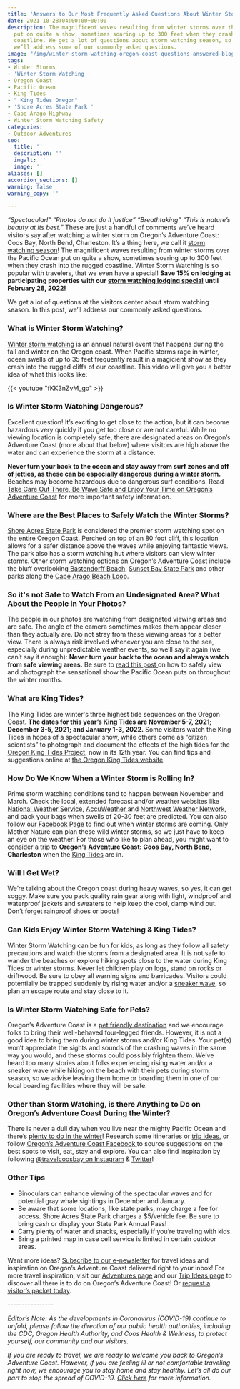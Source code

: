 ```yaml
---
title: 'Answers to Our Most Frequently Asked Questions About Winter Storm Watching '
date: 2021-10-28T04:00:00+00:00
description: The magnificent waves resulting from winter storms over the Pacific Ocean
  put on quite a show, sometimes soaring up to 300 feet when they crash into the rugged
  coastline. We get a lot of questions about storm watching season, so in this post,
  we’ll address some of our commonly asked questions.
image: "/img/winter-storm-watching-oregon-coast-questions-answered-blog-695x322-jpg.png"
tags:
- Winter Storms
- 'Winter Storm Watching '
- Oregon Coast
- Pacific Ocean
- King Tides
- " King Tides Oregon"
- 'Shore Acres State Park '
- Cape Arago Highway
- Winter Storm Watching Safety
categories:
- Outdoor Adventures
seo:
  title: ''
  description: ''
  imgalt: ''
  image: ''
aliases: []
accordion_sections: []
warning: false
warning_copy: ''

---
```

_“Spectacular!” “Photos do not do it justice” “Breathtaking” “This is nature’s beauty at its best.”_ These are just a handful of comments we’ve heard visitors say after watching a winter storm on Oregon’s Adventure Coast: Coos Bay, North Bend, Charleston. It’s a thing here, we call it [storm watching season](https://www.oregonsadventurecoast.com/storm-watching/)! The magnificent waves resulting from winter storms over the Pacific Ocean put on quite a show, sometimes soaring up to 300 feet when they crash into the rugged coastline. Winter Storm Watching is so popular with travelers, that we even have a special! **Save 15% on lodging at participating properties with our** [**storm watching lodging special**](https://www.oregonsadventurecoast.com/storm15/) **until February 28, 2022!**

We get a lot of questions at the visitors center about storm watching season. In this post, we’ll address our commonly asked questions.

### What is Winter Storm Watching?

[Winter storm watching](https://www.oregonsadventurecoast.com/storm-watching/) is an annual natural event that happens during the fall and winter on the Oregon coast. When Pacific storms rage in winter, ocean swells of up to 35 feet frequently result in a magicient show as they crash into the rugged cliffs of our coastline. This video will give you a better idea of what this looks like:

{{< youtube "fKK3nZvM_go" >}}

### Is Winter Storm Watching Dangerous?

Excellent question! It’s exciting to get close to the action, but it can become hazardous very quickly if you get too close or are not careful. While no viewing location is completely safe, there are designated areas on Oregon’s Adventure Coast (more about that below) where visitors are high above the water and can experience the storm at a distance.

**Never turn your back to the ocean and stay away from surf zones and off of jetties, as these can be especially dangerous during a winter storm.** Beaches may become hazardous due to dangerous surf conditions. Read [Take Care Out There, Be Wave Safe and Enjoy Your Time on Oregon’s Adventure Coast](https://www.oregonsadventurecoast.com/blog/take-care-out-there-be-wave-safe-and-enjoy-your-time-on-oregon-s-adventure-coast/) for more important safety information.

### Where are the Best Places to Safely Watch the Winter Storms?

[Shore Acres State Park](https://stateparks.oregon.gov/index.cfm?do=park.profile&parkId=68) is considered the premier storm watching spot on the entire Oregon Coast. Perched on top of an 80 foot cliff, this location allows for a safer distance above the waves while enjoying fantastic views. The park also has a storm watching hut where visitors can view winter storms. Other storm watching options on Oregon’s Adventure Coast include the bluff overlooking[ Bastendorff Beach](https://www.oregonsadventurecoast.com/undeveloped-beaches/), [Sunset Bay State Park](https://www.oregonsadventurecoast.com/state-parks-and-national-lands/) and other parks along the [Cape Arago Beach Loop](https://www.oregonsadventurecoast.com/tripideas/explore-the-cape-arago-beach-loop/).

### So it's not Safe to Watch From an Undesignated Area? What About the People in Your Photos?

The people in our photos are watching from designated viewing areas and are safe. The angle of the camera sometimes makes them appear closer than they actually are. Do not stray from these viewing areas for a better view. There is always risk involved whenever you are close to the sea, especially during unpredictable weather events, so we’ll say it again (we can’t say it enough): **Never turn your back to the ocean and always watch from safe viewing areas.** Be sure to [read this post ](https://www.oregonsadventurecoast.com/blog/how-to-stay-safe-while-winter-storm-watching/)on how to safely view and photograph the sensational show the Pacific Ocean puts on throughout the winter months.

### What are King Tides?

The King Tides are winter's three highest tide sequences on the Oregon Coast. **The dates for this year’s King Tides are November 5-7, 2021; December 3-5, 2021; and January 1-3, 2022.** Some visitors watch the King Tides in hopes of a spectacular show, while others come as “citizen scientists” to photograph and document the effects of the high tides for the [Oregon King Tides Project](https://kcby.com/search?find=Oregon%20King%20Tides%20Project), now in its 12th year. You can find tips and suggestions online at [the Oregon King Tides website](https://www.oregonkingtides.net/).

### How Do We Know When a Winter Storm is Rolling In?

Prime storm watching conditions tend to happen between November and March. Check the local, extended forecast and/or weather websites like [National Weather Service](https://www.weather.gov/), [AccuWeather ](https://www.accuweather.com/)and [Northwest Weather Network,](http://northwesternweather.net/) and pack your bags when swells of 20-30 feet are predicted. You can also follow our[ Facebook Page](https://www.facebook.com/OregonsAdventureCoast/) to find out when winter storms are coming. Only Mother Nature can plan these wild winter storms, so we just have to keep an eye on the weather! For those who like to plan ahead, you might want to consider a trip to **Oregon’s Adventure Coast: Coos Bay, North Bend, Charleston** when the [King Tides](https://kcby.com/news/local/citizen-scientists-wanted-to-document-1st-round-of-king-tides-on-oregon-coast-in-november) are in.

### Will I Get Wet?

We’re talking about the Oregon coast during heavy waves, so yes, it can get soggy. Make sure you pack quality rain gear along with light, windproof and waterproof jackets and sweaters to help keep the cool, damp wind out. Don’t forget rainproof shoes or boots!

### Can Kids Enjoy Winter Storm Watching & King Tides?

Winter Storm Watching can be fun for kids, as long as they follow all safety precautions and watch the storms from a designated area. It is not safe to wander the beaches or explore hiking spots close to the water during King Tides or winter storms. Never let children play on logs, stand on rocks or driftwood. Be sure to obey all warning signs and barricades. Visitors could potentially be trapped suddenly by rising water and/or a [sneaker wave](https://www.beachconnection.net/news/sneakwav100121.php), so plan an escape route and stay close to it.

### Is Winter Storm Watching Safe for Pets?

Oregon’s Adventure Coast is a [pet friendly destination](https://www.oregonsadventurecoast.com/blog/11-dog-friendly-activities-to-do-this-fall-on-oregon-s-adventure-coast/) and we encourage folks to bring their well-behaved four-legged friends. However, it is not a good idea to bring them during winter storms and/or King Tides. Your pet(s) won’t appreciate the sights and sounds of the crashing waves in the same way you would, and these storms could possibly frighten them. We’ve heard too many stories about folks experiencing rising water and/or a sneaker wave while hiking on the beach with their pets during storm season, so we advise leaving them home or boarding them in one of our local boarding facilities where they will be safe.

### Other than Storm Watching, is there Anything to Do on Oregon’s Adventure Coast During the Winter?

There is never a dull day when you live near the mighty Pacific Ocean and there’s [plenty to do in the winter](https://www.oregonsadventurecoast.com/blog/2019-12-19-is-the-oregon-coast-a-winter-destination-yes/)! Research some itineraries or [trip ideas,](https://www.oregonsadventurecoast.com/tripideas/) or follow [Oregon’s Adventure Coast Facebook ](https://www.facebook.com/OregonsAdventureCoast/)to source suggestions on the best spots to visit, eat, stay and explore. You can also find inspiration by following [@travelcoosbay on Instagram](https://www.instagram.com/travelcoosbay/) & [Twitter](https://twitter.com/travelcoosbay?lang=en)!

### Other Tips

* Binoculars can enhance viewing of the spectacular waves and for potential gray whale sightings in December and January.
* Be aware that some locations, like state parks, may charge a fee for access. Shore Acres State Park charges a $5/vehicle fee. Be sure to bring cash or display your State Park Annual Pass!
* Carry plenty of water and snacks, especially if you’re traveling with kids.
* Bring a printed map in case cell service is limited in certain outdoor areas.

Want more ideas? [Subscribe to our e-newsletter](http://eepurl.com/dhUxmX) for travel ideas and inspiration on Oregon’s Adventure Coast delivered right to your inbox! For more travel inspiration, visit our [Adventures page](https://www.oregonsadventurecoast.com/adventures) and our [Trip Ideas page](https://www.oregonsadventurecoast.com/tripideas) to discover all there is to do on Oregon’s Adventure Coast! Or [request a visitor’s packet today](https://www.oregonsadventurecoast.com/contact/#contactform).

\----------------

_Editor’s Note: As the developments in Coronavirus (COVID-19) continue to unfold, please follow the direction of our public health authorities, including the CDC, Oregon Health Authority, and Coos Health & Wellness, to protect yourself, our community and our visitors._

_If you are ready to travel, we are ready to welcome you back to Oregon’s Adventure Coast. However, if you are feeling ill or not comfortable traveling right now, we encourage you to stay home and stay healthy. Let’s all do our part to stop the spread of COVID-19._ [_Click here_](https://www.oregonsadventurecoast.com/covid-19/) _for more information._
